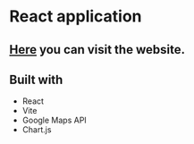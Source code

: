 # React application 

## [Here](https://malifa-react-app.mdbgo.io/) you can visit the website.

## Built with 
- React
- Vite
- Google Maps API
- Chart.js
